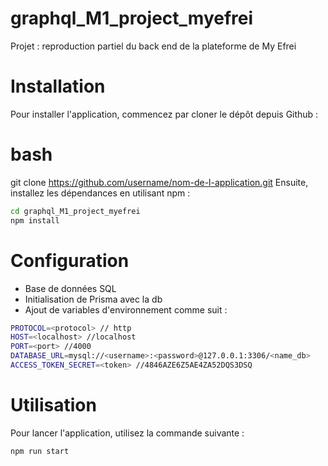 # graphql_M1_project_myefrei
Projet : reproduction partiel du back end de la plateforme de My Efrei

# Installation
Pour installer l'application, commencez par cloner le dépôt depuis Github :

# bash
git clone https://github.com/username/nom-de-l-application.git
Ensuite, installez les dépendances en utilisant npm :

```bash
cd graphql_M1_project_myefrei
npm install
```

# Configuration
- Base de données SQL
- Initialisation de Prisma avec la db
- Ajout de variables d'environnement comme suit : 
```bash
PROTOCOL=<protocol> // http
HOST=<localhost> //localhost
PORT=<port> //4000
DATABASE_URL=mysql://<username>:<password>@127.0.0.1:3306/<name_db>
ACCESS_TOKEN_SECRET=<token> //4846AZE6Z5AE4ZA52DQS3DSQ
```

# Utilisation
Pour lancer l'application, utilisez la commande suivante :
```bash
npm run start
```

